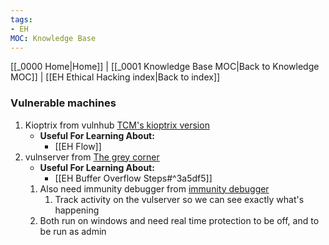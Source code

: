 ```yaml
---
tags:
- EH
MOC: Knowledge Base
---
```

[[_0000 Home|Home]] | [[_0001 Knowledge Base MOC|Back to Knowledge MOC]] | [[EH Ethical Hacking index|Back to index]]
### Vulnerable machines
1. Kioptrix from vulnhub [TCM's kioptrix version](https://drive.google.com/drive/folders/1z923e0icfJADbhgS0Qfaxuez-GJTWvjt)
	- **Useful For Learning About:**
		- [[EH Flow]]
2. vulnserver from [The grey corner](https://thegreycorner.com)
	- **Useful For Learning About:**
		- [[EH Buffer Overflow Steps#^3a5df5]]
	1. Also need immunity debugger from [immunity debugger](https://github.com/kbandla/ImmunityDebugger)
		1. Track activity on the vulserver so we can see exactly what's happening
	2. Both run on windows and need real time protection to be off, and to be run as admin